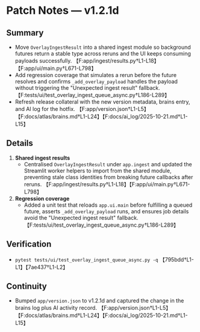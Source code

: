 # Patch Notes — v1.2.1d

## Summary
- Move `OverlayIngestResult` into a shared ingest module so background futures return a stable type across reruns and the UI keeps consuming payloads successfully. 【F:app/ingest/results.py†L1-L18】【F:app/ui/main.py†L671-L798】
- Add regression coverage that simulates a rerun before the future resolves and confirms `_add_overlay_payload` handles the payload without triggering the "Unexpected ingest result" fallback. 【F:tests/ui/test_overlay_ingest_queue_async.py†L186-L289】
- Refresh release collateral with the new version metadata, brains entry, and AI log for the hotfix. 【F:app/version.json†L1-L5】【F:docs/atlas/brains.md†L1-L24】【F:docs/ai_log/2025-10-21.md†L1-L15】

## Details
1. **Shared ingest results**
   - Centralised `OverlayIngestResult` under `app.ingest` and updated the Streamlit worker helpers to import from the shared module, preventing stale class identities from breaking future callbacks after reruns. 【F:app/ingest/results.py†L1-L18】【F:app/ui/main.py†L671-L798】
2. **Regression coverage**
   - Added a unit test that reloads `app.ui.main` before fulfilling a queued future, asserts `_add_overlay_payload` runs, and ensures job details avoid the "Unexpected ingest result" fallback. 【F:tests/ui/test_overlay_ingest_queue_async.py†L186-L289】

## Verification
- `pytest tests/ui/test_overlay_ingest_queue_async.py -q` 【795bdd†L1-L1】【7ae437†L1-L2】

## Continuity
- Bumped `app/version.json` to v1.2.1d and captured the change in the brains log plus AI activity record. 【F:app/version.json†L1-L5】【F:docs/atlas/brains.md†L1-L24】【F:docs/ai_log/2025-10-21.md†L1-L15】
